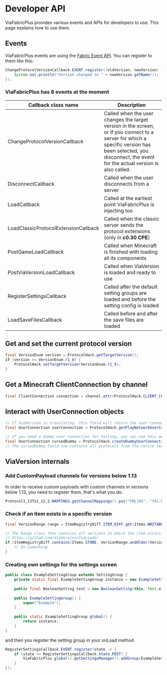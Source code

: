 # Developer API
ViaFabricPlus provides various events and APIs for developers to use. This page explains how to use them.

## Events
ViaFabricPlus events are using the [Fabric Event API](https://fabricmc.net/wiki/tutorial:events). You can register to them like this:
```java
ChangeProtocolVersionCallback.EVENT.register((oldVersion, newVersion) -> {
    System.out.println("Version changed to " + newVersion.getName());
});
```
### ViaFabricPlus has 8 events at the moment
| Callback class name                  | Description                                                                                                                                                                                                   |
|--------------------------------------|---------------------------------------------------------------------------------------------------------------------------------------------------------------------------------------------------------------|
| ChangeProtocolVersionCallback        | Called when the user changes the target version in the screen, or if you connect to a server for which a specific version has been selected, you disconnect, the event for the actual version is also called. |
| DisconnectCallback                   | Called when the user disconnects from a server                                                                                                                                                                |
| LoadCallback                         | Called at the earliest point ViaFabricPlus is injecting too                                                                                                                                                   |
| LoadClassicProtocolExtensionCallback | Called when the classic server sends the protocol extensions (only in **c0.30 CPE**)                                                                                                                          |
| PostGameLoadCallback                 | Called when Minecraft is finished with loading all its components                                                                                                                                             |
| PostViaVersionLoadCallback           | Called when ViaVersion is loaded and ready to use                                                                                                                                                             |
| RegisterSettingsCallback             | Called after the default setting groups are loaded and before the setting config is loaded                                                                                                                    |
| LoadSaveFilesCallback                | Called before and after the save files are loaded                                                                                                                                                             |

## Get and set the current protocol version
```java
final VersionEnum version = ProtocolHack.getTargetVersion();
if (version == VersionEnum.r1_8) {
    ProtocolHack.setTargetVersion(VersionEnum.r1_9);
}
```

## Get a Minecraft ClientConnection by channel
```java
final ClientConnection connection = channel.attr(ProtocolHack.CLIENT_CONNECTION_ATTRIBUTE_KEY).get();
```

## Interact with UserConnection objects
```java
// If ViaVersion is translating, this field will return the user connection of the client
final UserConnection userConnection = ProtocolHack.getPlayNetworkUserConnection();

// If you need a dummy user connection for testing, you can use this method
final UserConnection cursedDummy = ProtocolHack.createDummyUserConnection(ProtocolHack.NATIVE_VERSION, VersionEnum.r1_18_2);
// The cursedDummy field now contains all protocols from the native version to 1.18.2
```

## ViaVersion internals
### Add CustomPayload channels for versions below 1.13
In order to receive custom payloads with custom channels in versions below 1.13, you need to register them, that's what you do:
```java
Protocol1_13To1_12_2.MAPPINGS.getChannelMappings().put("FML|HS", "fml:hs");
```

### Check if an item exists in a specific version
```java
final VersionRange range = ItemRegistryDiff.ITEM_DIFF.get(Items.WRITABLE_BOOK); // If an item does not appear in the item map, it has always existed

// The Range class then contains all versions in which the item occurs. 
// https://github.com/ViaVersion/ViaLoader
if (ItemRegistryDiff.contains(Items.STONE, VersionRange.andOlder(VersionEnum.r1_8))) {
    // Do something
}
```

### Creating own settings for the settings screen
```java
public class ExampleSettingGroup extends SettingGroup {
    private static final ExampleSettingGroup instance = new ExampleSettingGroup();
    
    public final BooleanSetting test = new BooleanSetting(this, Text.of("Test"), false);
    
    public ExampleSettingGroup() {
        super("Example");
    }
    
    public static ExampleSettingGroup global() {
        return instance;
    }
}
```

and then you register the setting group in your onLoad method
```java
RegisterSettingsCallback.EVENT.register(state -> {
    if (state == RegisterSettingsCallback.State.POST) {
        ViaFabricPlus.global().getSettingsManager().addGroup(ExampleSettingGroup.INSTANCE);
    }
});
```
